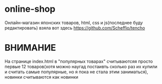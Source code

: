 # online-shop
Онлайн-магазин японских товаров, html, css и js(последнее буду редактировать) взяла вот здесь https://github.com/Scheffio/tencho

# **ВНИМАНИЕ**
На странице index.html в "популярных товарах" считываютсяя просто первые 12 товаров(хотя можно наугад постаивть сколько раз их купили и считать самые популярные, но я пока не стала этим заниматься), новинки считываются как новинки
